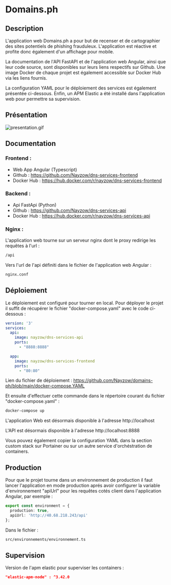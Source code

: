# Domains.ph

## Description

L'application web Domains.ph a pour but de recenser et de cartographier des sites potentiels de phishing frauduleux. L'application est réactive et profite donc également d'un affichage pour mobile.

La documentation de l'API FastAPI et de l'application web Angular, ainsi que leur code source, sont disponibles sur leurs liens respectifs sur Github. Une image Docker de chaque projet est également accessible sur Docker Hub via les liens fournis.

La configuration YAML pour le déploiement des services est également présentée ci-dessous. Enfin, un APM Elastic a été installé dans l'application web pour permettre sa supervision.

## Présentation

![presentation.gif](resources/presentation.gif)

## Documentation

### Frontend :
- Web App Angular (Typescript)
- Github : https://github.com/Nayzow/dns-services-frontend
- Docker Hub : https://hub.docker.com/r/nayzow/dns-services-frontend

### Backend :
- Api FastApi (Python)
- Github : https://github.com/Nayzow/dns-services-api
- Docker Hub : https://hub.docker.com/r/nayzow/dns-services-api

### Nginx :

L'application web tourne sur un serveur nginx dont le proxy redirige les requêtes à l'url :

```bash
/api
```

Vers l'url de l'api définiti dans le fichier de l'application web Angular :

```bash
nginx.conf
```

## Déploiement

Le déploiement est configuré pour tourner en local. Pour déployer le projet il suffit de récupérer le fichier "docker-compose.yaml" avec le code ci-dessous :

```yaml
version: '3'
services:
  api:
    image: nayzow/dns-services-api
    ports:
      - "8888:8888"

  app:
    image: nayzow/dns-services-frontend
    ports:
      - "80:80"
```

Lien du fichier de déploiement : https://github.com/Nayzow/domains-ph/blob/main/docker-compose.YAML

Et ensuite d'effectuer cette commande dans le répertoire courant du fichier "docker-compose.yaml" :

```bash
docker-compose up
```

L'application Web est désormais disponible à l'adresse http://localhost

L'API est désormais disponible à l'adresse http://localhost:8888

Vous pouvez également copier la configuration YAML dans la section custom stack sur Portainer ou sur un autre service d'orchéstration de containers.

## Production

Pour que le projet tourne dans un environnement de production il faut lancer l'application en mode production aprés avoir configurer la variable d'environnement "apiUrl" pour les requêtes cotés client dans l'application Angular, par exemple :

```typescript
export const environment = {  
  production: true,  
  apiUrl: 'http://40.68.218.243/api'  
};
```

Dans le fichier :

```bash
src/environnements/environnement.ts 
```

## Supervision

Version de l'apm elastic pour superviser les containers :

```json
"elastic-apm-node" : ^3.42.0
```
